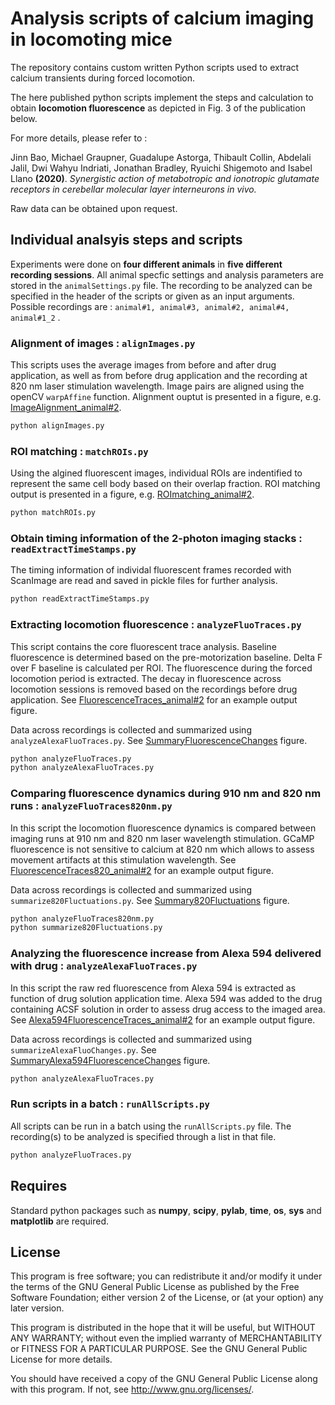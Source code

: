 
Analysis scripts of calcium imaging in locomoting mice 
==============================

The repository contains custom written Python scripts used to extract calcium transients during forced locomotion. 

The here published python scripts implement the steps and calculation to obtain **locomotion fluorescence** as depicted in Fig. 3 
 of the publication below. 

For more details, please refer to :

Jinn Bao, Michael Graupner, Guadalupe Astorga, Thibault Collin, Abdelali Jalil, Dwi Wahyu Indriati, Jonathan Bradley, 
Ryuichi Shigemoto and Isabel Llano **(2020)**.
*Synergistic action of metabotropic and ionotropic glutamate receptors in cerebellar molecular layer interneurons in vivo.* 

Raw data can be obtained upon request. 

Individual analsyis steps and scripts 
-----------

Experiments were done on **four different animals** in **five different recording sessions**. All animal specfic settings and analysis 
parameters are stored in the ```animalSettings.py``` file. The recording to be analyzed can be specified in the header of the scripts
or given as an input arguments. Possible recordings are : ```animal#1, animal#3, animal#2, animal#4, animal#1_2``` . 

### Alignment of images : ```alignImages.py```

This scripts uses the average images from before and after drug application, as well as from before drug application and the recording 
at 820 nm laser stimulation wavelength. Image pairs are aligned using the openCV ```warpAffine``` function. Alignment ouptut is 
presented in a figure, e.g. [ImageAlignment_animal#2](figureOutput/ImageAlignment_animal%232.pdf). 

```python
python alignImages.py
```
### ROI matching : ```matchROIs.py```

Using the algined fluorescent images, individual ROIs are indentified to represent the same cell body based on their overlap fraction.
ROI matching output is presented in a figure, e.g.  [ROImatching_animal#2](figureOutput/ROImatching_animal%232.pdf). 

```python
python matchROIs.py
```

### Obtain timing information of the 2-photon imaging stacks : ```readExtractTimeStamps.py```

The timing information of individal fluorescent frames recorded with ScanImage are read and saved in pickle files for further analysis. 

```python
python readExtractTimeStamps.py
```

### Extracting locomotion fluorescence : ```analyzeFluoTraces.py```

This script contains the core fluorescent trace analysis. Baseline fluorescence is determined based on the pre-motorization
baseline. Delta F over F baseline is calculated per ROI. The fluorescence during the forced locomotion period is extracted. 
The decay in fluorescence across locomotion sessions is removed based on the recordings before drug application. See 
[FluorescenceTraces_animal#2](figureOutput/FluorescenceTraces_animal%232.pdf) for an example output figure. 

Data across recordings is collected and summarized using ```analyzeAlexaFluoTraces.py```. See 
[SummaryFluorescenceChanges](figureOutput/SummaryFluorescenceChanges.pdf) figure. 

```python
python analyzeFluoTraces.py
python analyzeAlexaFluoTraces.py 
```

### Comparing fluorescence dynamics during 910 nm and 820 nm runs : ```analyzeFluoTraces820nm.py```

In this script the locomotion fluorescence dynamics is compared between imaging runs at 910 nm and 820 nm laser wavelength 
stimulation. GCaMP fluorescence is not sensitive to calcium at 820 nm which allows to assess movement artifacts at this 
stimulation wavelength. 
See [FluorescenceTraces820_animal#2](figureOutput/FluorescenceTraces820_animal%232.pdf) for an example output figure. 

Data across recordings is collected and summarized using ```summarize820Fluctuations.py```. See 
[Summary820Fluctuations](figureOutput/Summary820Fluctuations.pdf) figure. 

```python
python analyzeFluoTraces820nm.py
python summarize820Fluctuations.py
```

### Analyzing the fluorescence increase from Alexa 594 delivered with drug  : ```analyzeAlexaFluoTraces.py```

In this script the raw red fluorescence from Alexa 594 is extracted as function of drug solution application time. Alexa 594 was added
  to the drug containing ACSF solution in order to assess drug access to the imaged area.  
See [Alexa594FluorescenceTraces_animal#2](figureOutput/Alexa594FluorescenceTraces_animal%232.pdf) for an example output figure. 

Data across recordings is collected and summarized using ```summarizeAlexaFluoChanges.py```. See 
[SummaryAlexa594FluorescenceChanges](figureOutput/SummaryAlexa594FluorescenceChanges_5Experiments.pdf) figure. 

```python
python analyzeAlexaFluoTraces.py
```

### Run scripts in a batch : ```runAllScripts.py```

All scripts can be run in a batch using the ```runAllScripts.py``` file. The recording(s) to be analyzed is specified through a list 
in that file. 

```python
python analyzeFluoTraces.py
```

Requires
-----------
Standard python packages such as **numpy**, **scipy**, **pylab**, **time**, **os**,  **sys** and **matplotlib** are required.

License
-----------
This program is free software; you can redistribute it and/or
modify it under the terms of the GNU General Public License
as published by the Free Software Foundation; either version 2
of the License, or (at your option) any later version.

This program is distributed in the hope that it will be useful,
but WITHOUT ANY WARRANTY; without even the implied warranty of
MERCHANTABILITY or FITNESS FOR A PARTICULAR PURPOSE.  See the
GNU General Public License for more details.

You should have received a copy of the GNU General Public License
along with this program.  If not, see <http://www.gnu.org/licenses/>.

